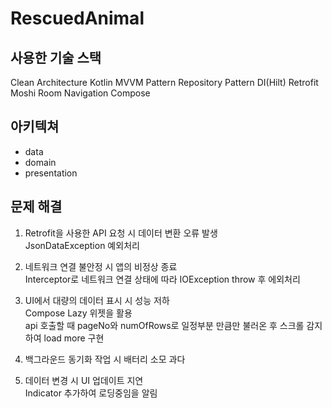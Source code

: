# RescuedAnimal

## 사용한 기술 스택
Clean Architecture
Kotlin
MVVM Pattern
Repository Pattern
DI(Hilt)
Retrofit
Moshi
Room
Navigation
Compose  
  
  
## 아키텍쳐
- data
- domain
- presentation  
  
  
## 문제 해결
1. Retrofit을 사용한 API 요청 시 데이터 변환 오류 발생  
   JsonDataException 예외처리  
     
3. 네트워크 연결 불안정 시 앱의 비정상 종료  
   Interceptor로 네트워크 연결 상태에 따라 IOException throw 후 에외처리  
     
5. UI에서 대량의 데이터 표시 시 성능 저하  
   Compose Lazy 위젯을 활용  
   api 호출할 때 pageNo와 numOfRows로 일정부분 만큼만 불러온 후 스크롤 감지하여 load more 구현  
     
7. 백그라운드 동기화 작업 시 배터리 소모 과다  
   
9. 데이터 변경 시 UI 업데이트 지연  
   Indicator 추가하여 로딩중임을 알림  
  
